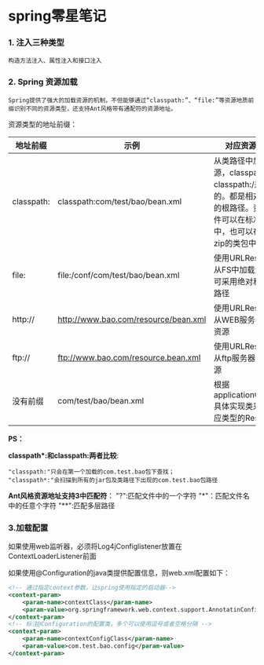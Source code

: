 # spring零星笔记
### 1. 注入三种类型
	构造方法注入、属性注入和接口注入    
	
### 2. Spring 资源加载
	Spring提供了强大的加载资源的机制，不但能够通过“classpath:”、“file:”等资源地质前缀识别不同的资源类型，还支持Ant风格带有通配符的资源地址。
	
资源类型的地址前缀：

|地址前缀|示例|对应资源类型|
|------|---|---------|
|classpath:|classpath:com/test/bao/bean.xml|从类路径中加载资源，classpath:和classpath:/是等价的。都是相对于类的根路径。资源文件可以在标准的FS中，也可以在jar或zip的类包中|
|file:|file:/conf/com/test/bao/bean.xml|使用URLResource从FS中加载资源，可采用绝对和相对路径|
|http://|http://www.bao.com/resource/bean.xml|使用URLResource从WEB服务器加载资源|
|ftp://|ftp://www.bao.com/resource.bean.xml|使用URLResource从ftp服务器加载资源|
|没有前缀|com/test/bao/bean.xml|根据applicationContext具体实现类采用对应类型的Resource|

**PS：**

**classpath\*:和classpath:两者比较**:

	"classpath:"只会在第一个加载的com.test.bao包下查找；
	"classpath*:"会扫描到所有的jar包及类路径下出现的com.test.bao包路径
	

**Ant风格资源地址支持3中匹配符**：
	"?":匹配文件中的一个字符
	"\*"：匹配文件名中的任意个字符
	"\*\*":匹配多层路径
	
### 3.加载配置
如果使用web监听器，必须将Log4jConfiglistener放置在ContextLoaderListener前面

如果使用@Configuration的java类提供配置信息，则web.xml配置如下：
```XML
<!-- 通过指定context参数，让spring使用指定的启动器-->
<context-param>
	<param-name>contextClass</param-name>
	<param-value>org.springframework.web.context.support.AnnotatinConfigWebApplicationContext</param-value>
</context-param>
<!-- 标注@Configuration的配置类，多个可以使用逗号或者空格分隔 -->
<context-param>
	<param-name>contextConfigClass</param-name>
	<param-value>com.test.bao.config</param-value>
</context-param>
```





      
















































